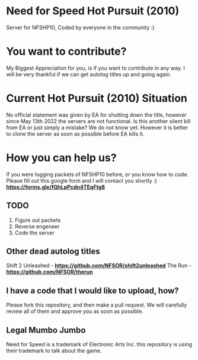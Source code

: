 # Need for Speed Hot Pursuit (2010)
Server for NFSHP10, Coded by everyone in the community :)


# You want to contribute?
My Biggest Appreciation for you, is if you want to contribute in any way. I will be very thankful if we can get autolog titles up and going again.

# Current Hot Pursuit (2010) Situation
No official statement was given by EA for shutting down the title, however since May 13th 2022 the servers are not functional. Is this another silent kill from EA or just simply a mistake? We do not know yet. However it is better to clone the server as soon as possible before EA kills it.

# How you can help us?
If you were logging packets of NFSHP10 before, or you know how to code. Please fill out this google form and I will contact you shortly :)
**https://forms.gle/fQhLpPcdn4TEqFtg8**


## TODO
1. Figure out packets
2. Reverse engeneer
3. Code the server



## Other dead autolog titles 
Shift 2 Unleashed - **https://github.com/NFSOR/shift2unleashed**
The Run - **https://github.com/NFSOR/therun**



## I have a code that I would like to upload, how?
Please fork this repository, and then make a pull request. We will carefully review all of them and approve you as soon as possible.








## Legal Mumbo Jumbo
Need for Speed is a trademark of Electronic Arts Inc. this repository is using their trademark to talk about the game. 
